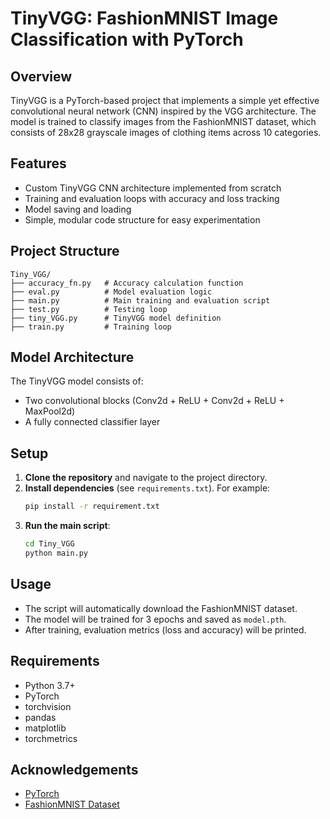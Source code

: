 # TinyVGG: FashionMNIST Image Classification with PyTorch

## Overview
TinyVGG is a PyTorch-based project that implements a simple yet effective convolutional neural network (CNN) inspired by the VGG architecture. The model is trained to classify images from the FashionMNIST dataset, which consists of 28x28 grayscale images of clothing items across 10 categories.

## Features
- Custom TinyVGG CNN architecture implemented from scratch
- Training and evaluation loops with accuracy and loss tracking
- Model saving and loading
- Simple, modular code structure for easy experimentation

## Project Structure
```
Tiny_VGG/
├── accuracy_fn.py   # Accuracy calculation function
├── eval.py          # Model evaluation logic
├── main.py          # Main training and evaluation script
├── test.py          # Testing loop
├── tiny_VGG.py      # TinyVGG model definition
├── train.py         # Training loop
```

## Model Architecture
The TinyVGG model consists of:
- Two convolutional blocks (Conv2d + ReLU + Conv2d + ReLU + MaxPool2d)
- A fully connected classifier layer

## Setup
1. **Clone the repository** and navigate to the project directory.
2. **Install dependencies** (see `requirements.txt`). For example:
   ```bash
   pip install -r requirement.txt
   ```
3. **Run the main script**:
   ```bash
   cd Tiny_VGG
   python main.py
   ```

## Usage
- The script will automatically download the FashionMNIST dataset.
- The model will be trained for 3 epochs and saved as `model.pth`.
- After training, evaluation metrics (loss and accuracy) will be printed.

## Requirements
- Python 3.7+
- PyTorch
- torchvision
- pandas
- matplotlib
- torchmetrics

## Acknowledgements
- [PyTorch](https://pytorch.org/)
- [FashionMNIST Dataset](https://github.com/zalandoresearch/fashion-mnist) 

